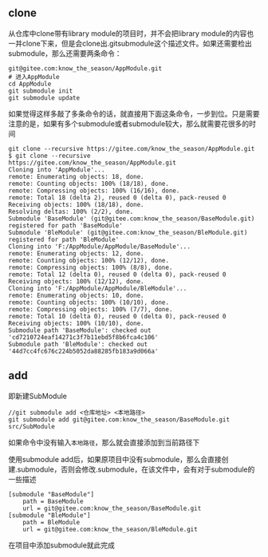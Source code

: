 ## clone 

从仓库中clone带有library module的项目时，并不会把library module的内容也一并clone下来，但是会clone出.gitsubmodule这个描述文件。如果还需要检出submodule，那么还需要两条命令：

```
git@gitee.com:know_the_season/AppModule.git
# 进入AppModule
cd AppModule
git submodule init
git submodule update
```

如果觉得这样多敲了多条命令的话，就直接用下面这条命令，一步到位。只是需要注意的是，如果有多个submodule或者submodule较大，那么就需要花很多的时间

```
git clone --recursive https://gitee.com/know_the_season/AppModule.git
$ git clone --recursive https://gitee.com/know_the_season/AppModule.git
Cloning into 'AppModule'...
remote: Enumerating objects: 18, done.
remote: Counting objects: 100% (18/18), done.
remote: Compressing objects: 100% (16/16), done.
remote: Total 18 (delta 2), reused 0 (delta 0), pack-reused 0
Receiving objects: 100% (18/18), done.
Resolving deltas: 100% (2/2), done.
Submodule 'BaseModule' (git@gitee.com:know_the_season/BaseModule.git) registered for path 'BaseModule'
Submodule 'BleModule' (git@gitee.com:know_the_season/BleModule.git) registered for path 'BleModule'
Cloning into 'F:/AppModule/AppModule/BaseModule'...
remote: Enumerating objects: 12, done.
remote: Counting objects: 100% (12/12), done.
remote: Compressing objects: 100% (8/8), done.
remote: Total 12 (delta 0), reused 0 (delta 0), pack-reused 0
Receiving objects: 100% (12/12), done.
Cloning into 'F:/AppModule/AppModule/BleModule'...
remote: Enumerating objects: 10, done.
remote: Counting objects: 100% (10/10), done.
remote: Compressing objects: 100% (7/7), done.
remote: Total 10 (delta 0), reused 0 (delta 0), pack-reused 0
Receiving objects: 100% (10/10), done.
Submodule path 'BaseModule': checked out 'cd7210724eaf14271c3f7b11ebd5f8b6fca4c106'
Submodule path 'BleModule': checked out '44d7cc4fc676c224b5052da88285fb183a9d066a'
```

## add

即新建SubModule

```
//git submodule add <仓库地址> <本地路径>
git submodule add git@gitee.com:know_the_season/BaseModule.git src/SubModule
```

如果命令中没有输入`本地路径`，那么就会直接添加到当前路径下

使用submodule add后，如果原项目中没有submodule，那么会直接创建.submodule，否则会修改.submodule，在该文件中，会有对于submodule的一些描述

```
[submodule "BaseModule"]
	path = BaseModule
	url = git@gitee.com:know_the_season/BaseModule.git
[submodule "BleModule"]
	path = BleModule
	url = git@gitee.com:know_the_season/BleModule.git
```

在项目中添加submodule就此完成



